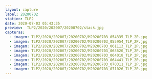 ```yaml
---
layout: capture
label: 20200702
station: TLP2
date: 2020-07-03 05:43:35
preview:  TLP2/2020/202007/20200702/stack.jpg
capturas:
  - imagem: TLP2/2020/202007/20200702/M20200703_054335_TLP_2P.jpg
  - imagem: TLP2/2020/202007/20200702/M20200703_055954_TLP_2P.jpg
  - imagem: TLP2/2020/202007/20200702/M20200703_061113_TLP_2P.jpg
  - imagem: TLP2/2020/202007/20200702/M20200703_063620_TLP_2P.jpg
  - imagem: TLP2/2020/202007/20200702/M20200703_064018_TLP_2P.jpg
  - imagem: TLP2/2020/202007/20200702/M20200703_064441_TLP_2P.jpg
  - imagem: TLP2/2020/202007/20200702/M20200703_070311_TLP_2P.jpg
  - imagem: TLP2/2020/202007/20200702/M20200703_071026_TLP_2P.jpg
---
```

